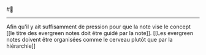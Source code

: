 #🌱 
___
Afin qu'il y ait suffisamment de pression pour que la note vise le concept [[le titre des evergreen notes doit être guidé par la note]]. 
[[Les evergreen notes doivent être organisées comme le cerveau plutôt que par la hiérarchie]]
